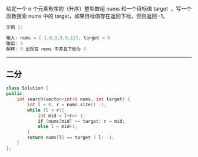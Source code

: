 给定一个 n 个元素有序的（升序）整型数组 nums 和一个目标值 target  ，写一个函数搜索 nums 中的 target，如果目标值存在返回下标，否则返回 -1。

```cpp
示例 1:

输入: nums = [-1,0,3,5,9,12], target = 9
输出: 4
解释: 9 出现在 nums 中并且下标为 4
```

---

## 二分

```cpp
class Solution {
public:
    int search(vector<int>& nums, int target) {
        int l = 0, r = nums.size() -1;
        while (l < r){
            int mid = l+r>> 1;
            if (nums[mid] >= target) r = mid;   
            else l = mid+1;
        }
        return nums[l] == target ? l: -1;
    }
};
```
